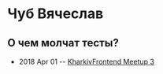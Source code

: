 # Чуб Вячеслав

## О чем молчат тесты?
- 2018 Apr 01 -- [KharkivFrontend Meetup 3](https://www.youtube.com/watch?v=tphlt_UVS5E)    
